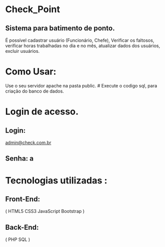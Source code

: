 # Check_Point
## Sistema para batimento de ponto.
É possível cadastrar usuário (Funcionário, Chefe), Verificar os faltosos, 
verificar horas trabalhadas no dia e no mês, atualizar dados dos 
usuários, excluir usuários.
# Como Usar:
Use o seu servidor apache na pasta public. #
Execute o codigo sql, para criação do banco de dados.
# Login de acesso.
## Login:
admin@check.com.br
## Senha: a   
# Tecnologias utilizadas : 
## Front-End: 
(
  HTML5
  CSS3
  JavaScript
  Bootstrap
)
## Back-End: 
(
  PHP
  SQL
)
